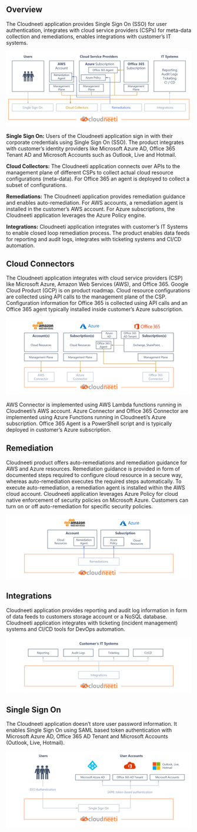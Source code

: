 Overview
--------

The Cloudneeti application provides Single Sign On (SSO) for user
authentication, integrates with cloud service providers (CSPs) for meta-data
collection and remediations, enables integrations with customer’s IT systems.

 ![Overview](.././images/introduction/DeploymentArchitecture.png#thumbnail)

 **Single Sign On:** Users of the Cloudneeti application sign in with their
corporate credentials using Single Sign On (SSO). The product integrates with
customer’s identity providers like Microsoft Azure AD, Office 365 Tenant AD and
Microsoft Accounts such as Outlook, Live and Hotmail.

**Cloud Collectors:** The Cloudneeti application connects over APIs to the
management plane of different CSPs to collect actual cloud resource
configurations (meta-data). For Office 365 an agent is deployed to collect a
subset of configurations.

**Remediations:** The Cloudneeti application provides remediation guidance and
enables auto-remediation. For AWS accounts, a remediation agent is installed in
the customer’s AWS account. For Azure subscriptions, the Cloudneeti application
leverages the Azure Policy engine.

**Integrations:** Cloudneeti application integrates with customer’s IT Systems
to enable closed loop remediation process. The product enables data feeds for
reporting and audit logs, integrates with ticketing systems and CI/CD
automation.

Cloud Connectors
----------------

The Cloudneeti application integrates with cloud service providers (CSP) like
Microsoft Azure, Amazon Web Services (AWS), and Office 365. Google Cloud Product
(GCP) is on product roadmap. Cloud resource configurations are collected using
API calls to the management plane of the CSP. Configuration information for
Office 365 is collected using API calls and an Office 365 agent typically
installed inside customer’s Azure subscription.

 ![Cloud Connectors](.././images/introduction/CloudConnectors.png#thumbnail)

 AWS Connector is implemented using AWS Lambda functions running in Cloudneeti’s
AWS account. Azure Connector and Office 365 Connector are implemented using
Azure Functions running in Cloudneeti’s Azure subscription. Office 365 Agent is
a PowerShell script and is typically deployed in customer’s Azure subscription.

Remediation
-----------

Cloudneeti product offers auto-remediations and remediation guidance for AWS and
Azure resources. Remediation guidance is provided in form of documented steps
required to configure cloud resource in a secure way, whereas auto-remediation
executes the required steps automatically. To execute auto-remediation, a
remediation agent is installed within the AWS cloud account. Cloudneeti
application leverages Azure Policy for cloud native enforcement of security
policies on Microsoft Azure. Customers can turn on or off auto-remediation for
specific security policies.

 ![Remediation](.././images/introduction/Remediation.png#thumbnail)

 Integrations
------------

Cloudneeti application provides reporting and audit log information in form of
data feeds to customers storage account or a NoSQL database. Cloudneeti
application integrates with ticketing (incident management) systems and CI/CD
tools for DevOps automation.

 ![Integrations](.././images/introduction/Integrations.png#thumbnail)

 Single Sign On
--------------

The Cloudneeti application doesn’t store user password information. It enables
Single Sign On using SAML based token authentication with Microsoft Azure AD,
Office 365 AD Tenant and Microsoft Accounts (Outlook, Live, Hotmail).


 ![Single Sign On](.././images/introduction/SingleSignOn.png#thumbnail)

 